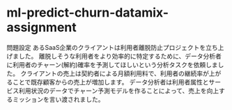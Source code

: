 # ml-predict-churn-datamix-assignment


問題設定
あるSaaS企業のクライアントは利用者離脱防止プロジェクトを立ち上げました。
離脱しそうな利用者をより効率的に特定するために、データ分析者に利用者のチャーン(解約)確率を予測してほしいという分析タスクを依頼しました。
クライアントの売上は契約者による月額利用料で、利用者の継続率が上がることで既存顧客からの売上が増加します。
データ分析者は利用者属性とサービス利用状況のデータでチャーン予測モデルを作ることによって、売上を向上するミッションを言い渡されました。
